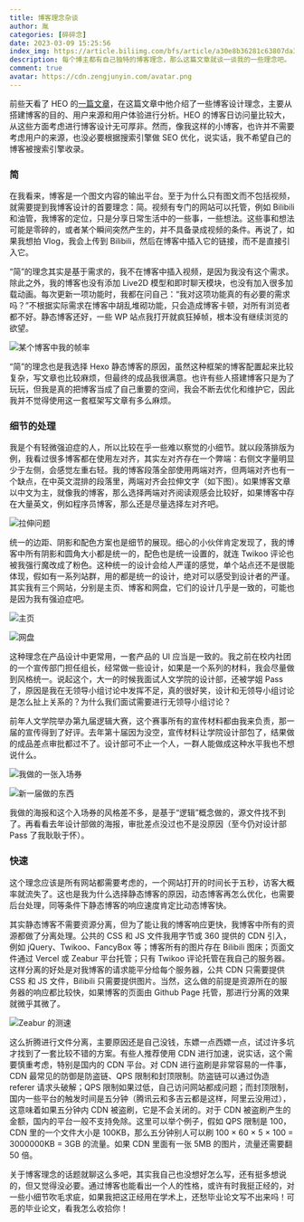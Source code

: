 ```yaml
---
title: 博客理念杂谈
author: 胤
categories: [碎碎念]
date: 2023-03-09 15:25:56
index_img: https://article.biliimg.com/bfs/article/a30e8b36281c63807da3400bed96e213d8c5124e.jpg@500w.webp
description: 每个博主都有自己独特的博客理念，那么这篇文章就谈一谈我的一些理念吧。
comment: true
avatar: https://cdn.zengjunyin.com/avatar.png
---
```


前些天看了 HEO 的[一篇文章](https://blog.zhheo.com/p/30c885b3.html)，在这篇文章中他介绍了一些博客设计理念，主要从搭建博客的目的、用户来源和用户体验进行分析。HEO 的博客日访问量比较大，从这些方面考虑进行博客设计无可厚非。然而，像我这样的小博客，也许并不需要考虑用户的来源，也没必要根据搜索引擎做 SEO 优化，说实话，我不希望自己的博客被搜索引擎收录。

### 简

在我看来，博客是一个图文内容的输出平台。至于为什么只有图文而不包括视频，就需要提到我博客设计的首要理念：简。视频有专门的网站可以托管，例如 Bilibili 和油管，我博客的定位，只是分享日常生活中的一些事，一些想法。这些事和想法可能是零碎的，或者某个瞬间突然产生的，并不具备录成视频的条件。再说了，如果我想拍 Vlog，我会上传到 Bilibili，然后在博客中插入它的链接，而不是直接引入它。

“简”的理念其实是基于需求的，我不在博客中插入视频，是因为我没有这个需求。除此之外，我的博客也没有添加 Live2D 模型和即时聊天模块，也没有加入很多加载动画。每次更新一项功能时，我都在问自己：“我对这项功能真的有必要的需求吗？”不根据实际需求在博客中胡乱堆砌功能，只会造成博客卡顿，对所有浏览者都不好。静态博客还好，一些 WP 站点我打开就疯狂掉帧，根本没有继续浏览的欲望。

![某个博客中我的帧率](https://article.biliimg.com/bfs/article/b72eabaa55273a5f6b692346f30aa5f337cfe698.png@800w_400h_1c.webp)

“简”的理念也是我选择 Hexo 静态博客的原因，虽然这种框架的博客配置起来比较复杂，写文章也比较麻烦，但最终的成品我很满意。也许有些人搭建博客只是为了玩玩，但我是真的把博客当成了自己重要的空间，我会不断去优化和维护它，因此我并不觉得使用这一套框架写文章有多么麻烦。

### 细节的处理

我是个有轻微强迫症的人，所以比较在乎一些难以察觉的小细节。就以段落排版为例，我看过很多博客都在使用左对齐，其实左对齐存在一个弊端：右侧文字量明显少于左侧，会感觉左重右轻。我的博客段落全部使用两端对齐，但两端对齐也有一个缺点，在中英文混排的段落里，两端对齐会拉伸文字（如下图）。如果博客文章以中文为主，就像我的博客，那么选择两端对齐阅读观感会比较好，如果博客中存在大量英文，例如程序员博客，那么还是尽量选择左对齐吧。

![拉伸问题](https://article.biliimg.com/bfs/article/7779a6fddde37b2c29d6f417982de417ace0a574.png@800w_400h_1c.webp)

统一的边距、阴影和配色方案也是细节的展现。细心的小伙伴肯定发现了，我的博客中所有阴影和圆角大小都是统一的，配色也是统一设置的，就连 Twikoo 评论也被我强行魔改成了粉色。这种统一的设计会给人严谨的感觉，单个站点还不是很能体现，假如有一系列站群，用的都是统一的设计，绝对可以感受到设计者的严谨。其实我有三个网站，分别是主页、博客和网盘，它们的设计几乎是一致的，可能也是因为我有强迫症吧。

![主页](https://article.biliimg.com/bfs/article/ad6dc0446c18cb3467cc489fe73a3650331b755b.png@800w_400h_1c.webp)

![网盘](https://article.biliimg.com/bfs/article/192cbac734b84878f3f3d914309c054ed77783f1.png@800w_400h_1c.webp)

这种理念在产品设计中更常用，一套产品的 UI 应当是一致的。我之前在校内社团的一个宣传部门担任组长，经常做一些设计，如果是一个系列的材料，我会尽量做到风格统一。说起这个，大一的时候我面试人文学院的设计部，还被学姐 Pass 了，原因是我在无领导小组讨论中发挥不足，真的很好笑，设计和无领导小组讨论是怎么扯上关系的？为什么我们面试需要进行无领导小组讨论？

前年人文学院举办第九届逻辑大赛，这个赛事所有的宣传材料都由我来负责，那一届的宣传得到了好评。去年第十届因为没空，宣传材料让学院设计部包了，结果做的成品差点审批都过不了。设计部可不止一个人，一群人能做成这种水平我也不想说什么。

![我做的一张入场券](https://article.biliimg.com/bfs/article/bb9b88e6998227b7025eabcab3ffb4ef08740329.png@800w_400h_1c.webp)

![新一届做的东西](https://article.biliimg.com/bfs/article/6e9abae543f2c6eeee602609ac07046f8fbd4e45.png@800w_400h_1c.webp)

我做的海报和这个入场券的风格差不多，是基于“逻辑”概念做的，源文件找不到了。再看看去年设计部做的海报，审批差点没过也不是没原因（至今仍对设计部 Pass 了我耿耿于怀）。

### 快速

这个理念应该是所有网站都需要考虑的，一个网站打开的时间长于五秒，访客大概率就流失了。这也是我为什么选择静态博客的原因，动态博客再怎么优化，也需要后台处理，同等条件下静态博客的响应速度肯定比动态博客快。

其实静态博客不需要资源分离，但为了能让我的博客响应更快，我博客中所有的资源都做了分离处理。公共的 CSS 和 JS 文件我用字节或 360 提供的 CDN 引入，例如 jQuery、Twikoo、FancyBox 等；博客所有的图片存在 Bilibili 图床；页面文件通过 Vercel 或 Zeabur 平台托管；只有 Twikoo 评论托管在我自己的服务器。这样分离的好处是对我博客的请求能平分给每个服务器，公共 CDN 只需要提供 CSS 和 JS 文件，Bilibili 只需要提供图片。当然，这么做的前提是资源所在的服务器的响应都比较快，如果博客的页面由 Github Page 托管，那进行分离的效果就微乎其微了。

![Zeabur 的测速](https://article.biliimg.com/bfs/article/6801c2ee56d6cd8ca4aef0c3142bffe05bf4198c.png@800w_400h_1c.webp)

这么折腾进行文件分离，主要原因还是自己没钱，东嫖一点西嫖一点，试过许多坑才找到了一套比较不错的方案。有些人推荐使用 CDN 进行加速，说实话，这个需要慎重考虑，特别是国内的 CDN 平台。对 CDN 进行盗刷是非常容易的一件事，CDN 最常见的防御是防盗链、QPS 限制和封顶限制。防盗链可以通过伪造 referer 请求头破解；QPS 限制如果过低，自己访问网站都成问题；而封顶限制，国内一些平台的触发时间是五分钟（腾讯云和多吉云都是这样，阿里云没用过），这意味着如果五分钟内 CDN 被盗刷，它是不会关闭的。对于 CDN 被盗刷产生的金额，国内的平台一般不支持免除。这里可以举个例子，假如 QPS 限制是 100，CDN 里的一个文件大小是 100KB，那么五分钟别人可以刷 100 × 60 × 5 × 100 = 3000000KB = 3GB 的流量。如果 CDN 里面有一张 5MB 的图片，流量还需要翻 50 倍。

关于博客理念的话题就聊这么多吧，其实我自己也没想好怎么写，还有挺多想说的，但又觉得没必要。通过博客也能看出一个人的性格，或许有时我挺正经的，对一些小细节吹毛求疵，如果我把这正经用在学术上，还愁毕业论文写不出来吗！可恶的毕业论文，看我怎么收拾你！